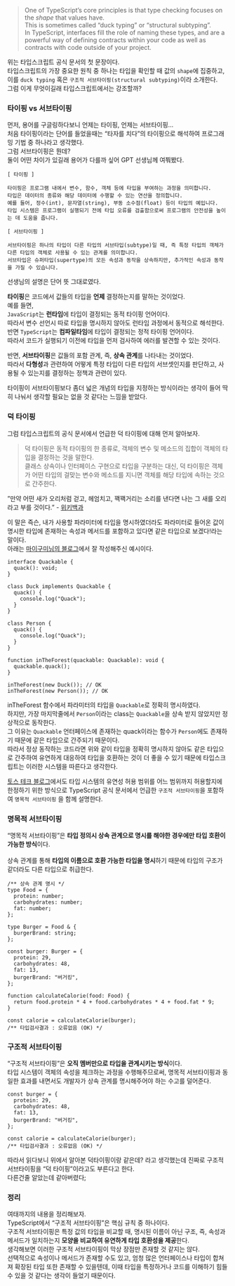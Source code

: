 > One of TypeScript’s core principles is that type checking focuses on the *shape* that values have.<br/>
> This is sometimes called “duck typing” or “structural subtyping”.<br/>
> In TypeScript, interfaces fill the role of naming these types, and are a powerful way of defining contracts within your code as well as contracts with code outside of your project.

위는 타입스크립트 공식 문서의 첫 문장이다.<br/>
타입스크립트의 가장 중요한 원칙 중 하나는 타입을 확인할 때 값의 `shape`에 집중하고, 이를 `duck typing` 혹은 `구조적 서브타이핑(structural subtyping)`이라 소개한다.<br/>
그럼 이게 무엇이길래 타입스크립트에서는 강조할까?

### 타이핑 vs 서브타이핑

먼저, 용어를 구글링하다보니 언제는 타이핑, 언제는 서브타이핑…<br/>
처음 타이핑이라는 단어를 들었을때는 “타자를 치다”의 타이핑으로 해석하여 프로그래밍 기법 중 하나라고 생각했다.<br/>
그럼 서브타이핑은 뭔데?<br/>
둘이 어떤 차이가 있길래 용어가 다를까 싶어 GPT 선생님께 여쭤봤다.

```
[ 타이핑 ]

타이핑은 프로그램 내에서 변수, 함수, 객체 등에 타입을 부여하는 과정을 의미합니다.
타입은 데이터의 종류와 해당 데이터에 수행할 수 있는 연산을 정의합니다.
예를 들어, 정수(int), 문자열(string), 부동 소수점(float) 등이 타입의 예입니다.
타입 시스템은 프로그램이 실행되기 전에 타입 오류를 검출함으로써 프로그램의 안전성을 높이는 데 도움을 줍니다.

[ 서브타이핑 ]

서브타이핑은 하나의 타입이 다른 타입의 서브타입(subtype)일 때, 즉 특정 타입의 객체가 다른 타입의 객체로 사용될 수 있는 관계를 의미합니다.
서브타입은 슈퍼타입(supertype)의 모든 속성과 동작을 상속하지만, 추가적인 속성과 동작을 가질 수 있습니다.
```

선생님의 설명은 단어 뜻 그대로였다.

**타이핑**은 코드에서 값들의 타입을 **언제** 결정하는지를 말하는 것이었다.<br/>
예를 들면,<br/>
`JavaScript`는 **런타임**에 타입이 결정되는 동적 타이핑 언어이다.<br/>
따라서 변수 선언시 따로 타입을 명시하지 않아도 런타임 과정에서 동적으로 해석한다.<br/>
반면 `TypeScript`는 **컴파일타임**에 타입이 결정되는 정적 타이핑 언어이다.<br/>
따라서 코드가 실행되기 이전에 타입을 먼저 검사하여 에러를 발견할 수 있는 것이다.

반면, **서브타이핑**은 값들의 포함 관계, 즉, **상속 관계**를 나타내는 것이었다.<br/>
따라서 **다형성**과 관련하여 어떻게 특정 타입이 다른 타입의 서브셋인지를 판단하고, 사용될 수 있는지를 결정하는 정책과 관련이 있다.

타이핑이 서브타이핑보다 좀더 넓은 개념의 타입을 지정하는 방식이라는 생각이 들어 딱히 나눠서 생각할 필요는 없을 것 같다는 느낌을 받았다.

### 덕 타이핑

그럼 타입스크립트의 공식 문서에서 언급한 덕 타이핑에 대해 먼저 알아보자.

> 덕 타이핑은 동적 타이핑의 한 종류로, 객체의 변수 및 메소드의 집합이 객체의 타입을 결정하는 것을 말한다.<br/>
> 클래스 상속이나 인터페이스 구현으로 타입을 구분하는 대신, 덕 타이핑은 객체가 어떤 타입의 걸맞는 변수와 메소드를 지니면 객체를 해당 타입에 속하는 것으로 간주한다.

”만약 어떤 새가 오리처럼 걷고, 헤엄치고, 꽥꽥거리는 소리를 낸다면 나는 그 새를 오리라고 부를 것이다.” - [위키백과](https://ko.wikipedia.org/wiki/%EB%8D%95_%ED%83%80%EC%9D%B4%ED%95%91)

>

이 말은 즉슨, 내가 사용할 파라미터에 타입을 명시하였더라도 파라미터로 들어온 값이 명시한 타입에 존재하는 속성과 메서드를 포함하고 있다면 같은 타입으로 보겠다!라는 말이다.<br/>
아래는 [마이구미님의 블로그](https://mygumi.tistory.com/367)에서 잘 작성해주신 예시이다.

```tsx
interface Quackable {
  quack(): void;
}

class Duck implements Quackable {
  quack() {
    console.log("Quack");
  }
}

class Person {
  quack() {
    console.log("Quack");
  }
}

function inTheForest(quackable: Quackable): void {
  quackable.quack();
}

inTheForest(new Duck()); // OK
inTheForest(new Person()); // OK
```

inTheForest 함수에서 파라미터의 타입을 `Quackable`로 정확히 명시하였다.<br/>
하지만, 가장 마지막줄에서 `Person`이라는 class는 `Quackable`을 상속 받지 않았지만 정상적으로 동작한다.<br/>
그 이유는 `Quackable` 언터페이스에 존재하는 quack이라는 함수가 `Person`에도 존재하기 때문에 같은 타입으로 간주되기 때문이다.<br/>
따라서 정상 동작하는 코드라면 위와 같이 타입을 정확히 명시하지 않아도 같은 타입으로 간주하여 유연하게 대응하여 타입을 호환하는 것이 더 좋을 수 있기 때문에 타입스크립트는 이러한 시스템을 따른다고 생각한다.

[토스 테크 블로그](https://toss.tech/article/typescript-type-compatibility)에서도 타입 시스템의 유연성 허용 범위를 어느 범위까지 허용할지에 한정하기 위한 방식으로 TypeScript 공식 문서에서 언급한 `구조적 서브타이핑`을 포함하여 `명목적 서브타이핑` 을 함께 설명한다.

### 명목적 서브타이핑

“명목적 서브타이핑”은 **타입 정의시 상속 관계으로 명시를 해야한 경우에만 타입 호환이 가능한 방식**이다.<br/><br/>
상속 관계를 통해 **타입의 이름으로 호환 가능한 타입을 명시**하기 때문에 타입의 구조가 같더라도 다른 타입으로 취급한다.

```tsx
/** 상속 관계 명시 */
type Food = {
  protein: number;
  carbohydrates: number;
  fat: number;
};

type Burger = Food & {
  burgerBrand: string;
};

const burger: Burger = {
  protein: 29,
  carbohydrates: 48,
  fat: 13,
  burgerBrand: "버거킹",
};

function calculateCalorie(food: Food) {
  return food.protein * 4 + food.carbohydrates * 4 + food.fat * 9;
}

const calorie = calculateCalorie(burger);
/** 타입검사결과 : 오류없음 (OK) */
```

### 구조적 서브타이핑

“구조적 서브타이핑”은 **오직 멤버만으로 타입을 관계시키는 방식**이다.<br/>
타입 시스템이 객체의 속성을 체크하는 과정을 수행해주므로써, 명목적 서브타이핑과 동일한 효과를 내면서도 개발자가 상속 관계를 명시해주어야 하는 수고를 덜어준다.

```tsx
const burger = {
  protein: 29,
  carbohydrates: 48,
  fat: 13,
  burgerBrand: "버거킹",
};

const calorie = calculateCalorie(burger);
/** 타입검사결과 : 오류없음 (OK) */
```

따라서 읽다보니 위에서 알아본 덕타이핑이랑 같은데? 라고 생각했는데 진짜로 구조적 서브타이핑을 “덕 타이핑”이라고도 부른다고 한다.<br/>
다른건줄 알았는데 같아버렸다;

### 정리

여태까지의 내용을 정리해보자.<br/>
TypeScript에서 “구조적 서브타이핑”은 핵심 규칙 중 하나이다.<br/>
구조적 서브타이핑은 특정 값의 타입을 비교할 때, 명시된 이름이 아닌 구조, 즉, 속성과 메서드가 일치하는지 **모양을 비교하여 유연하게 타입 호환성을 제공**한다.<br/>
생각해보면 이러한 구조적 서브타이핑이 막상 장점만 존재할 것 같지는 않다.<br/>
선택적으로 속성이나 메서드가 존재할 수도 있고, 엄청 많은 언터페이스나 타입이 합쳐져 확장된 타입 또한 존재할 수 있을텐데, 이때 타입을 특정하거나 코드를 이해하기 힘들 수 있을 것 같다는 생각이 들었기 때문이다.
